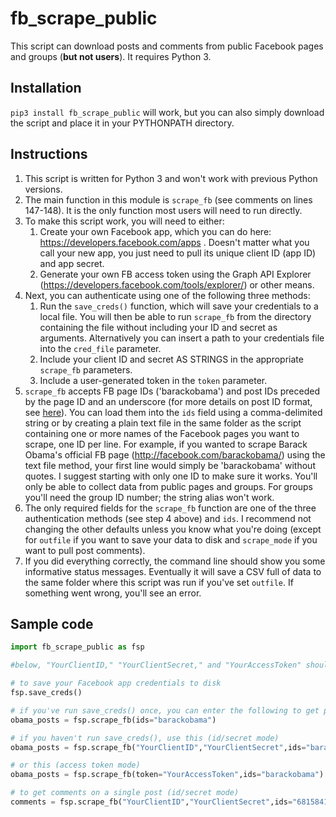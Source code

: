 # fb_scrape_public

This script can download posts and comments from public Facebook pages and groups (__but not users__). It requires Python 3.

Installation
------------

``pip3 install fb_scrape_public`` will work, but you can also simply download the script and place it in your PYTHONPATH directory.

Instructions
------------

1.    This script is written for Python 3 and won't work with previous Python versions.
2.    The main function in this module is ```scrape_fb``` (see comments on lines 147-148). It is the only function most users will need to run directly.
3.    To make this script work, you will need to either:
      1. Create your own Facebook app, which you can do here: https://developers.facebook.com/apps . Doesn't matter what you call your new app, you just need to pull its unique client ID (app ID) and app secret.
      2. Generate your own FB access token using the Graph API Explorer (https://developers.facebook.com/tools/explorer/) or other means. 
4.    Next, you can authenticate using one of the following three methods:
      1. Run the ```save_creds()``` function, which will save your credentials to a local file. You will then be able to run ```scrape_fb``` from the directory containing the file without including your ID and secret as arguments. Alternatively you can insert a path to your credentials file into the ```cred_file``` parameter.
      2. Include your client ID and secret AS STRINGS in the appropriate ```scrape_fb``` parameters. 
      3. Include a user-generated token in the ```token``` parameter. 
5.    ```scrape_fb``` accepts FB page IDs ('barackobama') and post IDs preceded by the page ID and an underscore (for more details on post ID format, see [here](https://stackoverflow.com/questions/31353591/how-should-we-retrieve-an-individual-post-now-that-post-id-is-deprecated-in-v)). You can load them into the ```ids``` field using a comma-delimited string or by creating a plain text file in the same folder as the script containing one or more names of the Facebook pages you want to scrape, one ID per line. For example, if you wanted to scrape Barack Obama's official FB page (http://facebook.com/barackobama/) using the text file method, your first line would simply be 'barackobama' without quotes. I suggest starting with only one ID to make sure it works. You'll only be able to collect data from public pages and groups. For groups you'll need the group ID number; the string alias won't work.
6.    The only required fields for the ```scrape_fb``` function are one of the three authentication methods (see step 4 above) and ```ids```. I recommend not changing the other defaults unless you know what you're doing (except for ```outfile``` if you want to save your data to disk and ```scrape_mode``` if you want to pull post comments).
7.    If you did everything correctly, the command line should show you some informative status messages. Eventually it will save a CSV full of data to the same folder where this script was run if you've set ```outfile```. If something went wrong, you'll see an error.

Sample code
-----------

```python
import fb_scrape_public as fsp

#below, "YourClientID," "YourClientSecret," and "YourAccessToken" should be your actual client ID, secret, and access token

# to save your Facebook app credentials to disk
fsp.save_creds() 

# if you've run save_creds() once, you can enter the following to get page posts:
obama_posts = fsp.scrape_fb(ids="barackobama") 

# if you haven't run save_creds(), use this (id/secret mode)
obama_posts = fsp.scrape_fb("YourClientID","YourClientSecret",ids="barackobama") 

# or this (access token mode)
obama_posts = fsp.scrape_fb(token="YourAccessToken",ids="barackobama") 

# to get comments on a single post (id/secret mode)
comments = fsp.scrape_fb("YourClientID","YourClientSecret",ids="6815841748_10154508876046749",scrape_mode="comments") 
```
